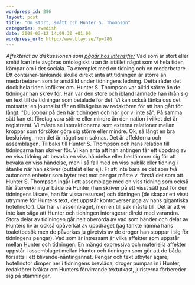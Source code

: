 ```yaml
--- 
wordpress_id: 286 
layout: post
title: "Om stort, smått och Hunter S. Thompson" 
categories: swedish 
date: 2009-03-12 14:09:30 +01:00 
wordpress_url: http://www.blay.se/?p=286 
---
```


*Affekterat av diskussionen som [pågår hos intensifier](http://christopherkullenberg.se/?p=533)* Vad som är stort eller smått kan inte avgöras ontologiskt utan är istället något som vi hela tiden kämpar om i det sociala. Ta exemplet med en tidning och en medarbetare. Ett container-tänkande skulle direkt anta att tidningen är större än medarbetaren som är anställd under tidningens ledning. Detta råder det dock hela tiden koflikter om. Hunter S. Thompson var alltid större än de tidningar han skrev för. Han var den store och ibland lämnade han ifrån sig en text till de tidningar som betalade för det. Vi kan också tänka oss det motsatta; en journalist får en tillsägelse av redaktören för att han gått för långt. "Du jobbar på den här tidningen och här gör vi inte så". På samma sätt kan ett företag vara större eller mindre än den nation i vilket det är registrerat. Vi måste se interaktionerna som externa relationer mellan kroppar som försöker göra sig större eller mindre. Ok, så långt en bra beskriving, men det är något som saknas. Det är affekterna och assemblagen. Tillbaks till Hunter S. Thompson och hans relation till tidningarna han skriver för. Vi kan anta att han antingen får ett uppdrag av en viss tidning att bevaka en viss händelse eller bestämmer sig för att bevaka en viss händelse, men i så fall med en viss publik eller tidning i åtanke när han skriver (outtalat eller ej). Fr att inte bara se det som två autonoma enheter som byter text mot pengar måste vi förstå det som att Hunter S. Thompson ingår i ett assemblage med en viss tidning som också får återverkningar både på Hunter (han skriver på ett visst sätt just för den tidningens läsare, han får vissa resurser) och tidningen (de skapar ett visst utrymme för Hunters text, det uppstår kontroverser pga av hans gigantiska hotellnotor). Där har vi assemblaget, men en till sak måste till. Det är att vi inte kan säga att Hunter och tidningen interagerar direkt med varandra. Stora delar av tidiningen går helt oberörda av vad som händer och delar av Hunters liv är också opåverkat av uppdraget (jag tänkte nämna hans toalettbesök men de påverkas ju givetvis av de droger han stoppar i sig för tidningens pengar). Vad som är intressant är vilka affekter som uppstår mellan Hunter och tidningen. En mängd expressiva och materiella affekter uppstår i assemblaget mellan Hunter och tidningen som gör att de båda försätts i ett blivande-nåntingannat. Pengar och text utbyter ägare, hotellnotor dimper ner i tidningens brevlåda, droger pumpas in i Hunter, redaktörer bråkar om Hunters förvirrande textutkast, juristerna förbereder sig på stämningar. 
